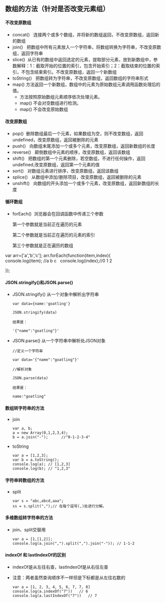 ## 数组的方法（针对是否改变元素组）

#### 不改变原数组

* concat()   连接两个或多个数组，并将新的数组返回，不改变原数组，返回新的数组
* join()   把数组中所有元素放入一个字符串，将数组转换为字符串，不改变原数组，返回字符串
* slice()  从已有的数组中返回选定的元素，提取部分元素，放到新数组中，参数解释：1：截取开始的位置的索引，包含开始索引；2：截取结束的位置的索引，不包含结束索引。不改变原数组，返回一个新数组
* toString()   把数组转为字符串，不改变原数组，返回数组的字符串形式
* map()  方法返回一个新数组，数组中的元素为原始数组元素调用函数处理后的值。
  * 方法按照原始数组元素顺序依次处理元素。 
  * map() 不会对空数组进行检测。
  * map() 不会改变原始数组

#### 改变原数组

* pop()  删除数组最后一个元素，如果数组为空，则不改变数组，返回undefined，改变原数组，返回被删除的元素
* push()   向数组末尾添加一个或多个元素，改变原数组，返回新数组的长度
* reverse()   颠倒数组中元素的顺序，改变原数组，返回该数组
*  shift()   把数组的第一个元素删除，若空数组，不进行任何操作，返回undefined,改变原数组，返回第一个元素的值
* sort()   对数组元素进行排序，改变原数组，返回该数组
* splice()   从数组中添加/删除项目，改变原数组，返回被删除的元素
* unshift()   向数组的开头添加一个或多个元素，改变原数组，返回新数组的长度

#### 循环数组

* forEach()  浏览器会在回调函数中传递三个参数

      第一个参数就是当前正在遍历的元素

      第二个参数就是当前正在遍历的元素的索引

      第三个参数就是正在遍历的数组

 var arr=['a','b','c'];
arr.forEach(function(item,index){  
     console.log(item); //a b c
     console.log(index);//0 1 2

});

#### JSON.stringify()和JSON.parse()

* JSON.stringify()     从一个对象中解析出字符串

  ```
  var data={name:'goatling'}
  
  JSON.stringify(data)
  
  结果是：
  
  '{"name":"goatling"}'
  ```

* JSON.parse()     从一个字符串中解析处JSON对象

  ```
  //定义一个字符串
  
  var data='{"name":"goatling"}'
  
  //解析对象
  
  JSON.parse(data)
  
  结果是：
  
  name:"goatling"
  ```

  

#### 数组转字符串的方法

* join

  ```
  var a, b;
  a = new Array(0,1,2,3,4);
  b = a.join("-");      //"0-1-2-3-4"
  ```

* toString

  ```
  var a = [1,2,3];
  var b = a.toString();
  console.log(a); // [1,2,3]
  console.log(b); // "1,2,3"
  ```

#### 字符串转数组的方法

* split

  ```
  var s = "abc,abcd,aaa";
  ss = s.split(",");// 在每个逗号(,)处进行分解。
  ```

#### 多维数组转字符串的方法

* join、split交替用

  ```
  var a = [1,[1,2]];
  console.log(a.join(",").split(",").join("-")); // 1-1-2
  ```




#### indexOf 和 lastIndexOf的区别

* indexOf是从左往右查，lastIndexOf是从右往左查

* 注意：两者虽然查询顺序不一样但是下标都是从左往右数的

  ```
  var a = [1, 2, 3, 4, 5, 6, 7, 7, 8]
  console.log(a.indexOf("7"))   // 6
  console.log(a.lastIndexOf("7"))   // 7
  ```

  